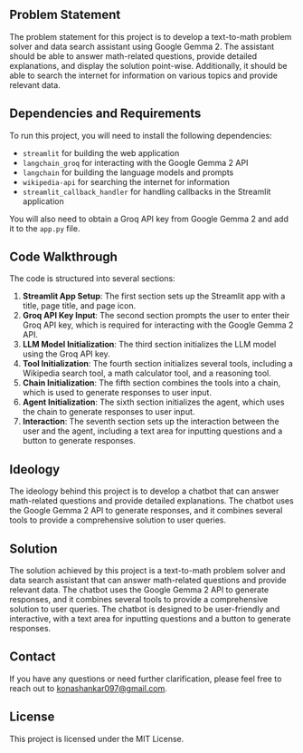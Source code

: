 **Problem Statement**
----------------

The problem statement for this project is to develop a text-to-math problem solver and data search assistant using Google Gemma 2. The assistant should be able to answer math-related questions, provide detailed explanations, and display the solution point-wise. Additionally, it should be able to search the internet for information on various topics and provide relevant data.

**Dependencies and Requirements**
-------------------------------

To run this project, you will need to install the following dependencies:

* `streamlit` for building the web application
* `langchain_groq` for interacting with the Google Gemma 2 API
* `langchain` for building the language models and prompts
* `wikipedia-api` for searching the internet for information
* `streamlit_callback_handler` for handling callbacks in the Streamlit application

You will also need to obtain a Groq API key from Google Gemma 2 and add it to the `app.py` file.

**Code Walkthrough**
----------------

The code is structured into several sections:

1. **Streamlit App Setup**: The first section sets up the Streamlit app with a title, page title, and page icon.
2. **Groq API Key Input**: The second section prompts the user to enter their Groq API key, which is required for interacting with the Google Gemma 2 API.
3. **LLM Model Initialization**: The third section initializes the LLM model using the Groq API key.
4. **Tool Initialization**: The fourth section initializes several tools, including a Wikipedia search tool, a math calculator tool, and a reasoning tool.
5. **Chain Initialization**: The fifth section combines the tools into a chain, which is used to generate responses to user input.
6. **Agent Initialization**: The sixth section initializes the agent, which uses the chain to generate responses to user input.
7. **Interaction**: The seventh section sets up the interaction between the user and the agent, including a text area for inputting questions and a button to generate responses.

**Ideology**
------------

The ideology behind this project is to develop a chatbot that can answer math-related questions and provide detailed explanations. The chatbot uses the Google Gemma 2 API to generate responses, and it combines several tools to provide a comprehensive solution to user queries.

**Solution**
------------

The solution achieved by this project is a text-to-math problem solver and data search assistant that can answer math-related questions and provide relevant data. The chatbot uses the Google Gemma 2 API to generate responses, and it combines several tools to provide a comprehensive solution to user queries. The chatbot is designed to be user-friendly and interactive, with a text area for inputting questions and a button to generate responses.

**Contact**
----------

If you have any questions or need further clarification, please feel free to reach out to konashankar097@gmail.com.

**License**
---------

This project is licensed under the MIT License.